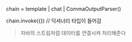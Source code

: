 chain = template | chat | CommaOutputParser()

chain.invoke({}) // 딕셔너리 타입이 들어감

> 자바의 스트림처럼 데이터를 연결시켜 처리해준다
